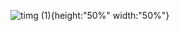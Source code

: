 ![timg (1)](https://user-images.githubusercontent.com/57059809/119258140-04fff200-bbfb-11eb-85c3-1daaa2dff039.gif){height:"50%" width:"50%"}

